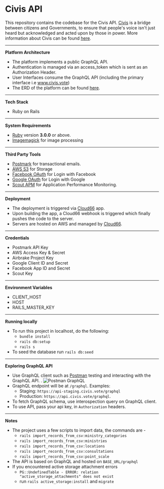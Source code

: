 # Civis API

This repository contains the codebase for the Civis API. [Civis](https://www.civis.vote/) is a bridge between citizens and Governments, to ensure that people's voice isn't just heard but acknowledged and acted upon by those in power. More information about Civis can be found [here](https://www.civis.vote/about-us).

---

**Platform Architecture**

- The platform implements a public GraphQL API.
- Authentication is managed via an access_token which is sent as an Authorization Header.
- User Interfaces consume the GraphQL API (including the primary interface i.e www.civis.vote)
- The ERD of the platform can be found [here](https://github.com/civis-vote/civis-api/blob/main/erd.pdf).

---

**Tech Stack**

- Ruby on Rails

---

**System Requirements**

- [Ruby](https://www.ruby-lang.org/en/downloads/) version **3.0.0** or above.
- [Imagemagick](https://imagemagick.org/) for image processing

---

**Third Party Tools**

- [Postmark](https://postmarkapp.com/) for transactional emails.
- [AWS S3](https://aws.amazon.com/s3/) for Storage
- [Facebook OAuth](https://developers.facebook.com/docs/facebook-login/web/) for Login with Facebook
- [Google OAuth](https://developers.google.com/identity/protocols/OAuth2) for Login with Google
- [Scout APM](https://www.scoutapm.com/) for Application Performance Monitoring.

---

**Deployment**

- The deployment is triggered via [Cloud66](https://www.cloud66.com/) app.
- Upon building the app, a Cloud66 webhook is triggered which finally pushes the code to the server.
- Servers are hosted on AWS and managed by [Cloud66](https://www.cloud66.com/).

---

**Credentials**

- Postmark API Key
- AWS Access Key & Secret
- Airbrake Project Key
- Google Client ID and Secret
- Facebook App ID and Secret
- Scout Key

---

**Environment Variables**

- CLIENT_HOST
- HOST
- RAILS_MASTER_KEY

---

**Running locally**

- To run this project in localhost, do the following:
  - `bundle install`
  - `rails db:setup`
  - `rails s`
- To seed the database run `rails db:seed`

---

**Exploring GraphQL API**

- Use GraphQL client such as [Postman](https://www.postman.com/) testing and interacting with the GraphQL API. .
  ![Postman GraphQL](https://civis-staging-api.s3.ap-south-1.amazonaws.com/Screenshot+2024-10-31+at+6.12.25%E2%80%AFPM.png)
- GraphQL endpoint will be at `/graphql`. Examples:
  - Staging: `https://api-staging.civis.vote/graphql`
  - Production: `https://api.civis.vote/graphql`.
- To fetch GraphQL schema, use interospection query on GraphQL client.
- To use API, pass your api key, in `Authorization` headers.

---

**Notes**

- The project uses a few scripts to import data, the commands are -
  - `rails import_records_from_csv:ministry_categories`
  - `rails import_records_from_csv:ministries`
  - `rails import_records_from_csv:locations`
  - `rails import_records_from_csv:consultations`
  - `rails import_records_from_csv:point_scale`
- The API is based on GraphQL and hosted on `BASE_URL/graphql`
- If you encountered active storage attachment errors
  - `PG::UndefinedTable - ERROR: relation "active_storage_attachments" does not exist`
  - run `rails active_storage:install` and `migrate`
